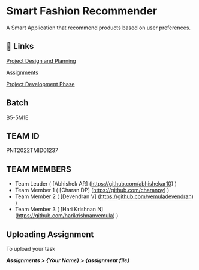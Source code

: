 # Smart Fashion Recommender

A Smart Application that recommend products based on user preferences.

## 🔗 Links

[Project Design and Planning](https://github.com/IBM-EPBL/IBM-Project-5252-1658752657/tree/main/Project%20Design%20%26%20Planning)

[Assignments](https://github.com/IBM-EPBL/IBM-Project-5252-1658752657/tree/main/Assignments)

[Project Development Phase](https://github.com/IBM-EPBL/IBM-Project-5252-1658752657/tree/main/Project%20Development%20Phase)

## Batch

B5-5M1E

## TEAM ID 

PNT2022TMID01237

## TEAM MEMBERS

- Team Leader ( [Abhishek AR] (https://github.com/abhishekar10) )
- Team Member 1 ( [Charan DP] (https://github.com/charanpy) )
- Team Member 2 ( [Devendran V] (https://github.com/vemuladevendran) )
- Team Member 3 ( [Hari Krishnan N] (https://github.com/harikrishnanvemula) )

## Uploading Assignment

To upload your task

<b><i>Assignments > {Your Name} > {assignment file}<i></b>
